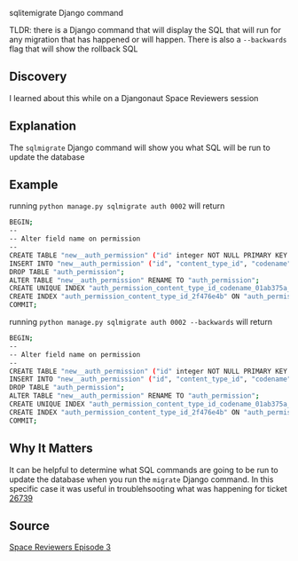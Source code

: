 sqlitemigrate Django command

TLDR: there is a Django command that will display the SQL that will run for any migration that has happened or will happen. There is also a `--backwards` flag that will show the rollback SQL

## Discovery
I learned about this while on a Djangonaut Space Reviewers session

## Explanation

The `sqlmigrate` Django command will show you what SQL will be run to update the database

## Example

running `python manage.py sqlmigrate auth 0002` will return

```bash
BEGIN;
--
-- Alter field name on permission
--
CREATE TABLE "new__auth_permission" ("id" integer NOT NULL PRIMARY KEY AUTOINCREMENT, "name" varchar(255) NOT NULL, "content_type_id" integer NOT NULL REFERENCES "django_content_type" ("id") DEFERRABLE INITIALLY DEFERRED, "codename" varchar(100) NOT NULL);
INSERT INTO "new__auth_permission" ("id", "content_type_id", "codename", "name") SELECT "id", "content_type_id", "codename", "name" FROM "auth_permission";
DROP TABLE "auth_permission";
ALTER TABLE "new__auth_permission" RENAME TO "auth_permission";
CREATE UNIQUE INDEX "auth_permission_content_type_id_codename_01ab375a_uniq" ON "auth_permission" ("content_type_id", "codename");
CREATE INDEX "auth_permission_content_type_id_2f476e4b" ON "auth_permission" ("content_type_id");
COMMIT;
```

running `python manage.py sqlmigrate auth 0002 --backwards` will return

```bash
BEGIN;
--
-- Alter field name on permission
--
CREATE TABLE "new__auth_permission" ("id" integer NOT NULL PRIMARY KEY AUTOINCREMENT, "name" varchar(50) NOT NULL, "content_type_id" integer NOT NULL REFERENCES "django_content_type" ("id") DEFERRABLE INITIALLY DEFERRED, "codename" varchar(100) NOT NULL);
INSERT INTO "new__auth_permission" ("id", "content_type_id", "codename", "name") SELECT "id", "content_type_id", "codename", "name" FROM "auth_permission";
DROP TABLE "auth_permission";
ALTER TABLE "new__auth_permission" RENAME TO "auth_permission";
CREATE UNIQUE INDEX "auth_permission_content_type_id_codename_01ab375a_uniq" ON "auth_permission" ("content_type_id", "codename");
CREATE INDEX "auth_permission_content_type_id_2f476e4b" ON "auth_permission" ("content_type_id");
COMMIT;
```

## Why It Matters

It can be helpful to determine what SQL commands are going to be run to update the database when you run the `migrate` Django command. In this specific case it was useful in troublehsooting what was happening for ticket [26739](https://code.djangoproject.com/ticket/26739)

## Source
[Space Reviewers Episode 3](https://www.youtube.com/watch?v=Z_OhCNd5RgM&t=387s)